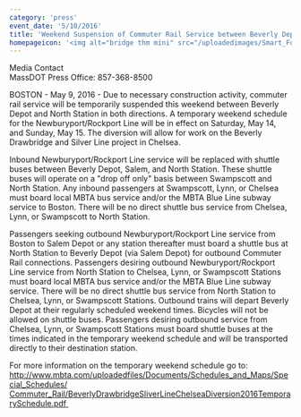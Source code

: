 ```yaml
---
category: 'press'
event_date: '5/10/2016'
title: 'Weekend Suspension of Commuter Rail Service between Beverly Depot and North Station'
homepageicon: '<img alt="bridge thm mini" src="/uploadedimages/Smart_Forms/News,_Events_and_Press_Releases/bridge_mini_thm.jpg?n=849" />'
---
```

<p>Media Contact<br />MassDOT Press Office: 857-368-8500</p>
<p>BOSTON - May 9, 2016 - Due to necessary construction activity, commuter rail service will be temporarily suspended this weekend between Beverly Depot and North Station in both directions. A temporary weekend schedule for the Newburyport/Rockport Line will be in effect on Saturday, May 14, and Sunday, May 15. The diversion will allow for work on the Beverly Drawbridge and Silver Line project in Chelsea.</p>
<p>Inbound Newburyport/Rockport Line service will be replaced with shuttle buses between Beverly Depot, Salem, and North Station. These shuttle buses will operate on a "drop off only" basis between Swampscott and North Station. Any inbound passengers at Swampscott, Lynn, or Chelsea must board local MBTA bus service and/or the MBTA Blue Line subway service to Boston. There will be no direct shuttle bus service from Chelsea, Lynn, or Swampscott to North Station.</p>
<p>Passengers seeking outbound Newburyport/Rockport Line service from Boston to Salem Depot or any station thereafter must board a shuttle bus at North Station to Beverly Depot (via Salem Depot) for outbound Commuter Rail connections. Passengers desiring outbound Newburyport/Rockport Line service from North Station to Chelsea, Lynn, or Swampscott Stations must board local MBTA bus service and/or the MBTA Blue Line subway service. There will be no direct shuttle bus service from North Station to Chelsea, Lynn, or Swampscott Stations. Outbound trains will depart Beverly Depot at their regularly scheduled weekend times. Bicycles will not be allowed on shuttle buses. Passengers desiring outbound service from Chelsea, Lynn, or Swampscott Stations must board shuttle buses at the times indicated in the temporary weekend schedule and will be transported directly to their destination station.</p>
<p>For more information on the temporary weekend schedule go to: <a href="http://www.mbta.com/uploadedfiles/Documents/Schedules_and_Maps/Special_Schedules/Commuter_Rail/BeverlyDrawbridgeSliverLineChelseaDiversion2016TemporarySchedule.pdf" title="http://www.mbta.com/uploadedfiles/Documents/Schedules_and_Maps/Special_Schedules/Commuter_Rail/BeverlyDrawbridgeSliverLineChelseaDiversion2016TemporarySchedule.pdf&#160;">http://www.mbta.com/uploadedfiles/Documents/Schedules_and_Maps/Special_Schedules/<br />Commuter_Rail/BeverlyDrawbridgeSliverLineChelseaDiversion2016TemporarySchedule.pdf&#160;</a></p>

